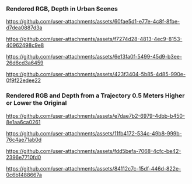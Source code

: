 <!--# Welcome this GitHub Repository

[[Video demo 1]](https://youtu.be/t5WxAoktEg4)

[[Video demo 2]](https://youtu.be/S5i4-UpHDvc)

[[Video demo 3]](https://youtu.be/sMvvxily3xU)

[[Video demo 4]](https://youtu.be/hHmw39SZxHo) -->

### Rendered RGB, Depth in Urban Scenes

https://github.com/user-attachments/assets/60fae5d1-e77e-4c8f-8fbe-d7dea0887d3a

https://github.com/user-attachments/assets/f7274d28-4813-4ec9-8153-40962498c9e8

https://github.com/user-attachments/assets/6e13fa0f-5499-45d9-b3ee-26d6cd3a6459

https://github.com/user-attachments/assets/423f3404-5b85-4d85-990e-0f9f22edee22

### Rendered RGB and Depth from a Trajectory 0.5 Meters Higher or Lower the Original

https://github.com/user-attachments/assets/e7dae7b2-6979-4dbb-b450-8e1aa6ca0261

https://github.com/user-attachments/assets/11fb4172-534c-49b8-999b-76c4ae71ab0d

https://github.com/user-attachments/assets/fdd5befa-7068-4cfc-be42-2396e7710fd0

https://github.com/user-attachments/assets/84112c7c-15df-446d-822e-0c6b1488667a





